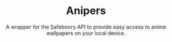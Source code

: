<h1 align="center">
Anipers
</h1>

<p align="center">
A wrapper for the Safeboory API to provide easy access to anime wallpapers on your local device.  
</p>

